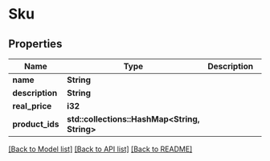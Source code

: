 # Sku

## Properties

Name | Type | Description | Notes
------------ | ------------- | ------------- | -------------
**name** | **String** |  | 
**description** | **String** |  | 
**real_price** | **i32** |  | 
**product_ids** | **std::collections::HashMap<String, String>** |  | 

[[Back to Model list]](../README.md#documentation-for-models) [[Back to API list]](../README.md#documentation-for-api-endpoints) [[Back to README]](../README.md)


